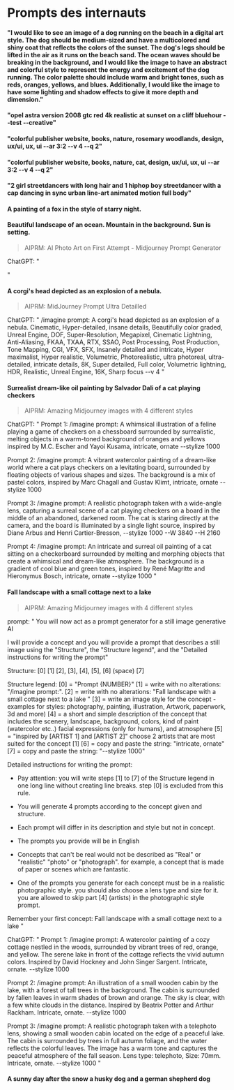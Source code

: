 Prompts des internauts
==========================

#### "I would like to see an image of a dog running on the beach in a digital art style. The dog should be medium-sized and have a multicolored and shiny coat that reflects the colors of the sunset. The dog's legs should be lifted in the air as it runs on the beach sand. The ocean waves should be breaking in the background, and I would like the image to have an abstract and colorful style to represent the energy and excitement of the dog running. The color palette should include warm and bright tones, such as reds, oranges, yellows, and blues. Additionally, I would like the image to have some lighting and shadow effects to give it more depth and dimension."

#### "opel astra version 2008 gtc red 4k realistic at sunset on a cliff bluehour --test --creative"

#### "colorful publisher website, books, nature, rosemary woodlands, design, ux/ui, ux, ui --ar 3:2 --v 4 --q 2"

#### "colorful publisher website, books, nature, cat, design, ux/ui, ux, ui --ar 3:2 --v 4 --q 2"

#### "2 girl streetdancers with long hair and 1 hiphop boy streetdancer with a cap dancing in sync urban line-art animated motion full body"


#### A painting of a fox in the style of starry night. 

#### Beautiful landscape of an ocean. Mountain in the background. Sun is setting. 

> AIPRM: AI Photo Art on First Attempt - Midjourney Prompt Generator

ChatGPT: "

"

#### A corgi's head depicted as an explosion of a nebula. 

> AIPRM: MidJourney Prompt Ultra Detailled

ChatGPT: "
/imagine prompt: A corgi's head depicted as an explosion of a nebula.
Cinematic, Hyper-detailed, insane details, Beautifully color graded, Unreal Engine, DOF, Super-Resolution, Megapixel, Cinematic Lightning, Anti-Aliasing, FKAA, TXAA, RTX, SSAO, Post Processing, Post Production, Tone Mapping, CGI, VFX, SFX, Insanely detailed and intricate, Hyper maximalist, Hyper realistic, Volumetric, Photorealistic, ultra photoreal, ultra- detailed, intricate details, 8K, Super detailed, Full color, Volumetric lightning, HDR, Realistic, Unreal Engine, 16K, Sharp focus --v 4
"

#### Surrealist dream-like oil painting by Salvador Dali of a cat playing checkers 

> AIPRM: Amazing Midjourney images with 4 different styles

ChatGPT: "
Prompt 1:
/imagine prompt: A whimsical illustration of a feline playing a game of checkers on a chessboard surrounded by surrealistic, melting objects in a warm-toned background of oranges and yellows inspired by M.C. Escher and Yayoi Kusama, intricate, ornate --stylize 1000

Prompt 2:
/imagine prompt: A vibrant watercolor painting of a dream-like world where a cat plays checkers on a levitating board, surrounded by floating objects of various shapes and sizes. The background is a mix of pastel colors, inspired by Marc Chagall and Gustav Klimt, intricate, ornate --stylize 1000

Prompt 3:
/imagine prompt: A realistic photograph taken with a wide-angle lens, capturing a surreal scene of a cat playing checkers on a board in the middle of an abandoned, darkened room. The cat is staring directly at the camera, and the board is illuminated by a single light source, inspired by Diane Arbus and Henri Cartier-Bresson, --stylize 1000 --W 3840 --H 2160

Prompt 4:
/imagine prompt: An intricate and surreal oil painting of a cat sitting on a checkerboard surrounded by melting and morphing objects that create a whimsical and dream-like atmosphere. The background is a gradient of cool blue and green tones, inspired by René Magritte and Hieronymus Bosch, intricate, ornate --stylize 1000
"


#### Fall landscape with a small cottage next to a lake 

> AIPRM: Amazing Midjourney images with 4 different styles

prompt: "
You will now act as a prompt generator for a still image generative AI

I will provide a concept and you will provide a prompt that describes a still image using the "Structure", the "Structure legend", and the "Detailed instructions for writing the prompt"

Structure: 
[0]
[1] [2], [3], [4], [5], [6] (space) [7]

Structure legend:
[0] = "Prompt {NUMBER}"
[1] = write with no alterations: "/imagine prompt:".
[2] = write with no alterations: "Fall landscape with a small cottage next to a lake "
[3] = write an image style for the concept - examples for styles: photography, painting, illustration, Artwork, paperwork, 3d and more)
[4] = a short and simple description of the concept that includes the scenery, landscape, background, colors, kind of paint (watercolor etc..) facial expressions (only for humans), and atmosphere
[5] = "inspired by [ARTIST 1] and [ARTIST 2]" choose 2 artists that are most suited for the concept [1] 
[6] = copy and paste the string: "intricate, ornate"
[7] = copy and paste the string: "--stylize 1000"

Detailed instructions for writing the prompt:

- Pay attention: you will write steps [1] to [7] of the Structure legend in one long line without creating line breaks. step [0] is excluded from this rule.

- You will generate 4 prompts according to the concept given and structure.

- Each prompt will differ in its description and style but not in concept.
 
- The prompts you provide will be in English

- Concepts that can't be real would not be described as "Real" or "realistic" "photo" or "photograph". for example, a concept that is made of paper or scenes which are fantastic.

- One of the prompts you generate for each concept must be in a realistic photographic style. you should also choose a lens type and size for it. you are allowed to skip part [4] (artists) in the photographic style prompt.

Remember your first concept:
Fall landscape with a small cottage next to a lake 
"

ChatGPT: "
Prompt 1:
/imagine prompt: A watercolor painting of a cozy cottage nestled in the woods, surrounded by vibrant trees of red, orange, and yellow. The serene lake in front of the cottage reflects the vivid autumn colors. Inspired by David Hockney and John Singer Sargent. Intricate, ornate. --stylize 1000

Prompt 2:
/imagine prompt: An illustration of a small wooden cabin by the lake, with a forest of tall trees in the background. The cabin is surrounded by fallen leaves in warm shades of brown and orange. The sky is clear, with a few white clouds in the distance. Inspired by Beatrix Potter and Arthur Rackham. Intricate, ornate. --stylize 1000

Prompt 3:
/imagine prompt: A realistic photograph taken with a telephoto lens, showing a small wooden cabin located on the edge of a peaceful lake. The cabin is surrounded by trees in full autumn foliage, and the water reflects the colorful leaves. The image has a warm tone and captures the peaceful atmosphere of the fall season. Lens type: telephoto, Size: 70mm. Intricate, ornate. --stylize 1000
"

#### A sunny day after the snow a husky dog and a german shepherd dog 